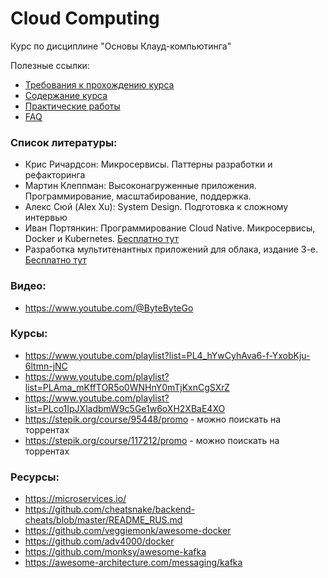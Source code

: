 # Cloud Computing
Курс по дисциплине "Основы Клауд-компьютинга"

Полезные ссылки:
* [Требования к прохождению курса](docs/Requirements.MD)
* [Содержание курса](docs/Course%20content.md)
* [Практические работы](practice/Readme.MD)
* [FAQ](docs/FAQ.MD)


### Список литературы:
* Крис Ричардсон: Микросервисы. Паттерны разработки и рефакторинга
* Мартин Клеппман: Высоконагруженные приложения. Программирование, масштабирование, поддержка.
* Алекс Сюй (Alex Xu): System Design. Подготовка к сложному интервью
* Иван Портянкин: Программирование Cloud Native. Микросервисы, Docker и Kubernetes. [Бесплатно тут](https://ipsoftware.ru/books/cloud-k8s/)
* Разработка мультитенантных приложений для облака, издание 3-е. [Бесплатно тут](https://www.microsoft.com/ru-ru/download/details.aspx?id=29263)

### Видео:
* https://www.youtube.com/@ByteByteGo

### Курсы:
* https://www.youtube.com/playlist?list=PL4_hYwCyhAva6-f-YxobKju-6ltmn-jNC
* https://www.youtube.com/playlist?list=PLAma_mKffTOR5o0WNHnY0mTjKxnCgSXrZ
* https://www.youtube.com/playlist?list=PLco1IpJXladbmW9c5Ge1w6oXH2XBaE4XO
* https://stepik.org/course/95448/promo - можно поискать на торрентах
* https://stepik.org/course/117212/promo - можно поискать на торрентах

### Ресурсы:
* https://microservices.io/
* https://github.com/cheatsnake/backend-cheats/blob/master/README_RUS.md
* https://github.com/veggiemonk/awesome-docker
* https://github.com/adv4000/docker
* https://github.com/monksy/awesome-kafka
* https://awesome-architecture.com/messaging/kafka